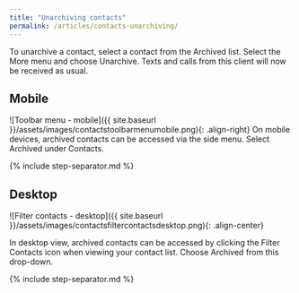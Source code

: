 ```yaml
---
title: "Unarchiving contacts"
permalink: /articles/contacts-unarchiving/
---
```


To unarchive a contact, select a contact from the Archived list. Select the More menu and choose Unarchive. Texts and calls from this client will now be received as usual.

## Mobile

![Toolbar menu - mobile]({{ site.baseurl }}/assets/images/contactstoolbarmenumobile.png){: .align-right} On mobile devices, archived contacts can be accessed via the side menu. Select Archived under Contacts.

{% include step-separator.md %}

## Desktop

![Filter contacts - desktop]({{ site.baseurl }}/assets/images/contactsfiltercontactsdesktop.png){: .align-center}

In desktop view, archived contacts can be accessed by clicking the Filter Contacts icon when viewing your contact list. Choose Archived from this drop-down.

{% include step-separator.md %}
